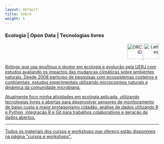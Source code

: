 ```yaml
---
layout: default
title: Sobre
weight: 5
---
```


<h3> Ecologia | Open Data | Tecnologias livres </h3>
<div align="right">
<a href="http://orcid.org/0000-0001-5194-2338">
<img border="0" alt="ORCID" src="https://orcid.org/sites/default/files/images/orcid_128x128.png" width="50" height="50"> 
<a href="http://lattes.cnpq.br/5417781782669845">
<img border="0" alt="Lattes" src="https://i.imgur.com/2iVxee6.png" width="50" height="51">
</div> 

Biólogo que usa gnu/linux e doutor em ecologia e evolução pela UERJ com estudos avaliando os impactos das mudanças climáticas sobre ambientes naturais. Desde 2008 participo de pesquisas com ecossistemas costeiros e continentais, estudos experimentais utilizando microcosmos naturais e dinâmica da comunidade microbiana.

Atualmente foco minha atividades em ecologia aplicada, utilizando tecnologias livres e abertas para desenvolver sensores de monitoramento de baixo custo e maior protagonismo cidadão, análise de dados utilizando R e Python, integração R e Git para trabalhos colaborativos e geração de dados abertos.

---
Todos os materiais dos cursos e workshops que ofereço estão disponíveis na página "cursos e workshops".
